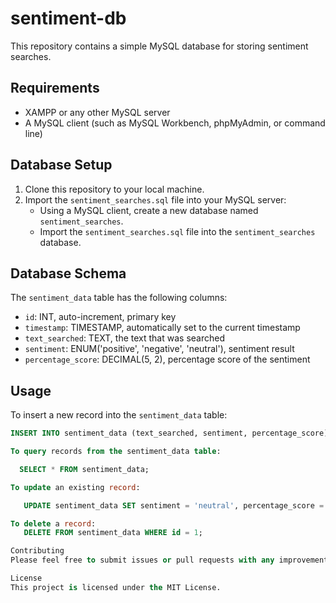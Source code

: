 # sentiment-db

This repository contains a simple MySQL database for storing sentiment searches.

## Requirements

- XAMPP or any other MySQL server
- A MySQL client (such as MySQL Workbench, phpMyAdmin, or command line)

## Database Setup

1. Clone this repository to your local machine.
2. Import the `sentiment_searches.sql` file into your MySQL server:
   - Using a MySQL client, create a new database named `sentiment_searches`.
   - Import the `sentiment_searches.sql` file into the `sentiment_searches` database.

## Database Schema

The `sentiment_data` table has the following columns:

- `id`: INT, auto-increment, primary key
- `timestamp`: TIMESTAMP, automatically set to the current timestamp
- `text_searched`: TEXT, the text that was searched
- `sentiment`: ENUM('positive', 'negative', 'neutral'), sentiment result
- `percentage_score`: DECIMAL(5, 2), percentage score of the sentiment

## Usage

To insert a new record into the `sentiment_data` table:

```sql
INSERT INTO sentiment_data (text_searched, sentiment, percentage_score) VALUES ('Your text', 'positive', 85.34);

To query records from the sentiment_data table:

  SELECT * FROM sentiment_data;

To update an existing record:

   UPDATE sentiment_data SET sentiment = 'neutral', percentage_score = 50.00 WHERE id = 1;

To delete a record:    
   DELETE FROM sentiment_data WHERE id = 1;

Contributing
Please feel free to submit issues or pull requests with any improvements or suggestions.

License
This project is licensed under the MIT License.